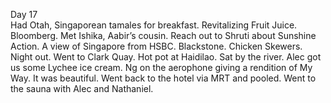 Day 17  
Had Otah, Singaporean tamales for breakfast. Revitalizing Fruit Juice. Bloomberg. Met Ishika, Aabir’s cousin. Reach out to Shruti about Sunshine Action. A view of Singapore from HSBC. Blackstone. Chicken Skewers. Night out. Went to Clark Quay. Hot pot at Haidilao. Sat by the river. Alec got us some Lychee ice cream. Ng on the aerophone giving a rendition of My Way. It was beautiful. Went back to the hotel via MRT and pooled. Went to the sauna with Alec and Nathaniel.
